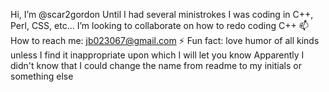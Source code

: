 Hi, I’m @scar2gordon
Until I had several ministrokes I was coding in C++, Perl, CSS, etc...
I’m looking to collaborate on how to redo coding C++
📫 How to reach me: jb023067@gmail.com
⚡ Fun fact: love humor of all kinds unless I find it inappropriate upon which I will let you know
Apparently I didn't know that I could change the name from readme to my initials or something else
<!---
scar2gordon/scar2gordon is a ✨ special ✨ repository because its `README.md` (this file) appears on your GitHub profile.
You can click the Preview link to take a look at your changes.
--->
